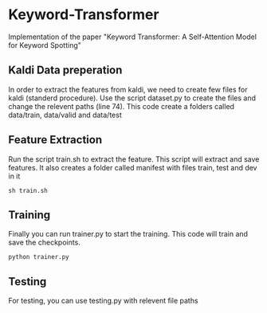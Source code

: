 # Keyword-Transformer
Implementation of the paper "Keyword Transformer: A Self-Attention Model for Keyword Spotting"

## Kaldi Data preperation
In order to extract the features from kaldi, we need to create few files for kaldi (standerd procedure).
Use the script dataset.py to create the files and change the relevent paths (line 74). This code create a folders called data/train, data/valid and data/test


## Feature Extraction
Run the script train.sh to extract the feature. This script will extract and save features. It also creates a folder called manifest with files train, test and dev in it
```
sh train.sh
```

## Training
Finally you can run trainer.py to start the training. This code will train and save the checkpoints.
```
python trainer.py
```

## Testing
For testing, you can use testing.py with relevent file paths


